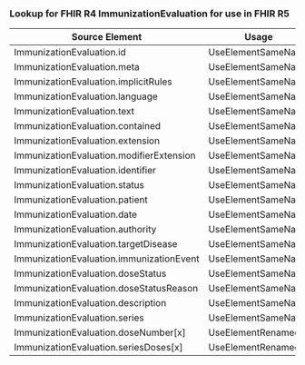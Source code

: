 ### Lookup for FHIR R4 ImmunizationEvaluation for use in FHIR R5

| Source Element | Usage | Target |
| -------------- | ----- | ------ |
| ImmunizationEvaluation.id | UseElementSameName | ImmunizationEvaluation.id |
| ImmunizationEvaluation.meta | UseElementSameName | ImmunizationEvaluation.meta |
| ImmunizationEvaluation.implicitRules | UseElementSameName | ImmunizationEvaluation.implicitRules |
| ImmunizationEvaluation.language | UseElementSameName | ImmunizationEvaluation.language |
| ImmunizationEvaluation.text | UseElementSameName | ImmunizationEvaluation.text |
| ImmunizationEvaluation.contained | UseElementSameName | ImmunizationEvaluation.contained |
| ImmunizationEvaluation.extension | UseElementSameName | ImmunizationEvaluation.extension |
| ImmunizationEvaluation.modifierExtension | UseElementSameName | ImmunizationEvaluation.modifierExtension |
| ImmunizationEvaluation.identifier | UseElementSameName | ImmunizationEvaluation.identifier |
| ImmunizationEvaluation.status | UseElementSameName | ImmunizationEvaluation.status |
| ImmunizationEvaluation.patient | UseElementSameName | ImmunizationEvaluation.patient |
| ImmunizationEvaluation.date | UseElementSameName | ImmunizationEvaluation.date |
| ImmunizationEvaluation.authority | UseElementSameName | ImmunizationEvaluation.authority |
| ImmunizationEvaluation.targetDisease | UseElementSameName | ImmunizationEvaluation.targetDisease |
| ImmunizationEvaluation.immunizationEvent | UseElementSameName | ImmunizationEvaluation.immunizationEvent |
| ImmunizationEvaluation.doseStatus | UseElementSameName | ImmunizationEvaluation.doseStatus |
| ImmunizationEvaluation.doseStatusReason | UseElementSameName | ImmunizationEvaluation.doseStatusReason |
| ImmunizationEvaluation.description | UseElementSameName | ImmunizationEvaluation.description |
| ImmunizationEvaluation.series | UseElementSameName | ImmunizationEvaluation.series |
| ImmunizationEvaluation.doseNumber[x] | UseElementRenamed | ImmunizationEvaluation.doseNumber |
| ImmunizationEvaluation.seriesDoses[x] | UseElementRenamed | ImmunizationEvaluation.seriesDoses |
